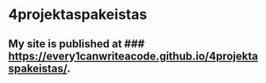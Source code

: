 # 4projektaspakeistas
## My site is published at ### https://every1canwriteacode.github.io/4projektaspakeistas/.
